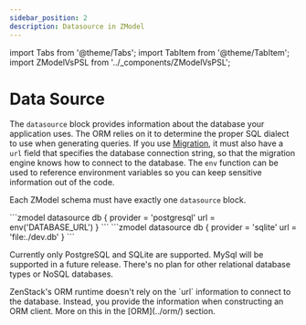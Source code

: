 ```yaml
---
sidebar_position: 2
description: Datasource in ZModel
---
```


import Tabs from '@theme/Tabs';
import TabItem from '@theme/TabItem';
import ZModelVsPSL from '../_components/ZModelVsPSL';

# Data Source

The `datasource` block provides information about the database your application uses. The ORM relies on it to determine the proper SQL dialect to use when generating queries. If you use [Migration](../migration/), it must also have a `url` field that specifies the database connection string, so that the migration engine knows how to connect to the database. The `env` function can be used to reference environment variables so you can keep sensitive information out of the code.

Each ZModel schema must have exactly one `datasource` block.

<Tabs>

<TabItem value="postgresql" label="PostgreSQL" default>
```zmodel
datasource db {
    provider = 'postgresql'
    url      = env('DATABASE_URL')
}
```
</TabItem>

<TabItem value="sqlite" label="SQLite">
```zmodel
datasource db {
    provider = 'sqlite'
    url      = 'file:./dev.db'
}
```
</TabItem>

</Tabs>

Currently only PostgreSQL and SQLite are supported. MySql will be supported in a future release. There's no plan for other relational database types or NoSQL databases.

<ZModelVsPSL>
ZenStack's ORM runtime doesn't rely on the `url` information to connect to the database. Instead, you provide the information when constructing an ORM client. More on this in the [ORM](../orm/) section.
</ZModelVsPSL>
